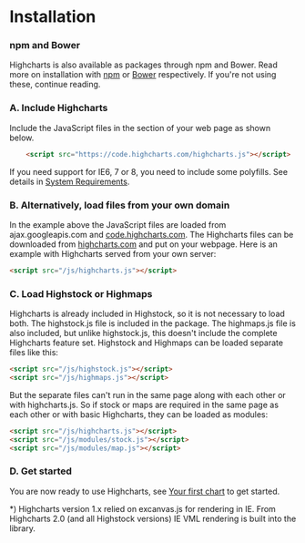 Installation
===

### npm and Bower

Highcharts is also available as packages through npm and Bower. Read more on installation with [npm](docs/getting-started/install-from-npm) or [Bower](docs/getting-started/install-from-bower) respectively. If you're not using these, continue reading.

### A. Include Highcharts

Include the JavaScript files in the <head> section of your web page as shown below.

```html
    <script src="https://code.highcharts.com/highcharts.js"></script>
```

If you need support for IE6, 7 or 8, you need to include some polyfills. See details in [System Requirements](https://www.highcharts.com/docs/getting-started/system-requirements#oldie).

### B. Alternatively, load files from your own domain

In the example above the JavaScript files are loaded from ajax.googleapis.com and [code.highcharts.com](http://code.highcharts.com). The Highcharts files can be downloaded from [highcharts.com](download) and put on your webpage. Here is an example with Highcharts served from your own server:

```html
<script src="/js/highcharts.js"></script>
```

### C. Load Highstock or Highmaps

Highcharts is already included in Highstock, so it is not necessary to load both. The highstock.js file is included in the package. The highmaps.js file is also included, but unlike highstock.js, this doesn't include the complete Highcharts feature set. Highstock and Highmaps can be loaded separate files like this:

```html
<script src="/js/highstock.js"></script>
<script src="/js/highmaps.js"></script>
```

But the separate files can't run in the same page along with each other or with highcharts.js. So if stock or maps are required in the same page as each other or with basic Highcharts, they can be loaded as modules:

```html
<script src="/js/highcharts.js"></script>
<script src="/js/modules/stock.js"></script>
<script src="/js/modules/map.js"></script>
```

### D. Get started

You are now ready to use Highcharts, see [Your first chart](docs/getting-started/your-first-chart) to get started.

\*) Highcharts version 1.x relied on excanvas.js for rendering in IE. From Highcharts 2.0 (and all Highstock versions) IE VML rendering is built into the library.
